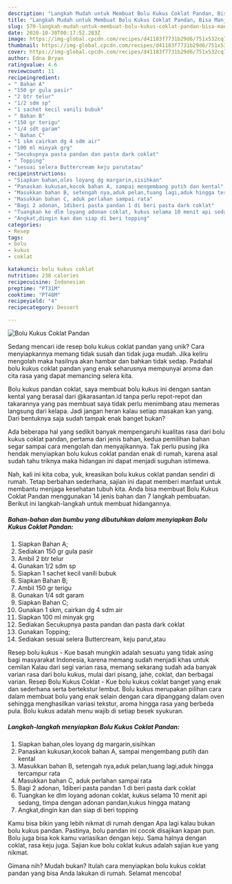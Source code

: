 ```yaml
---
description: "Langkah Mudah untuk Membuat Bolu Kukus Coklat Pandan, Bisa Manjain Lidah"
title: "Langkah Mudah untuk Membuat Bolu Kukus Coklat Pandan, Bisa Manjain Lidah"
slug: 570-langkah-mudah-untuk-membuat-bolu-kukus-coklat-pandan-bisa-manjain-lidah
date: 2020-10-30T00:17:52.283Z
image: https://img-global.cpcdn.com/recipes/d41183f7731b29d6/751x532cq70/bolu-kukus-coklat-pandan-foto-resep-utama.jpg
thumbnail: https://img-global.cpcdn.com/recipes/d41183f7731b29d6/751x532cq70/bolu-kukus-coklat-pandan-foto-resep-utama.jpg
cover: https://img-global.cpcdn.com/recipes/d41183f7731b29d6/751x532cq70/bolu-kukus-coklat-pandan-foto-resep-utama.jpg
author: Edna Bryan
ratingvalue: 4.6
reviewcount: 11
recipeingredient:
- " Bahan A"
- "150 gr gula pasir"
- "2 btr telur"
- "1/2 sdm sp"
- "1 sachet kecil vanili bubuk"
- " Bahan B"
- "150 gr terigu"
- "1/4 sdt garam"
- " Bahan C"
- "1 skm cairkan dg 4 sdm air"
- "100 ml minyak grg"
- "Secukupnya pasta pandan dan pasta dark coklat"
- " Topping"
- "sesuai selera Buttercream keju parutatau"
recipeinstructions:
- "Siapkan bahan,oles loyang dg margarin,sisihkan"
- "Panaskan kukusan,kocok bahan A, sampai mengembang putih dan kental"
- "Masukkan bahan B, setengah nya,aduk pelan,tuang lagi,aduk hingga tercampur rata"
- "Masukkan bahan C, aduk perlahan sampai rata"
- "Bagi 2 adonan, 1diberi pasta pandan 1 di beri pasta dark coklat"
- "Tuangkan ke dlm loyang adonan coklat, kukus selama 10 menit api sedang, timpa dengan adonan pandan,kukus hingga matang"
- "Angkat,dingin kan dan siap di beri topping"
categories:
- Resep
tags:
- bolu
- kukus
- coklat

katakunci: bolu kukus coklat 
nutrition: 238 calories
recipecuisine: Indonesian
preptime: "PT31M"
cooktime: "PT48M"
recipeyield: "4"
recipecategory: Dessert

---
```



![Bolu Kukus Coklat Pandan](https://img-global.cpcdn.com/recipes/d41183f7731b29d6/751x532cq70/bolu-kukus-coklat-pandan-foto-resep-utama.jpg)

Sedang mencari ide resep bolu kukus coklat pandan yang unik? Cara menyiapkannya memang tidak susah dan tidak juga mudah. Jika keliru mengolah maka hasilnya akan hambar dan bahkan tidak sedap. Padahal bolu kukus coklat pandan yang enak seharusnya mempunyai aroma dan cita rasa yang dapat memancing selera kita.

Bolu kukus pandan coklat, saya membuat bolu kukus ini dengan santan kental yang berasal dari @karasantan.id tanpa perlu repot-repot dan takarannya yang pas membuat saya tidak perlu menimbang atau memeras langsung dari kelapa. Jadi jangan heran kalau setiap masakan kan yang. Dari bentuknya saja sudah tampak enak banget bukan?

Ada beberapa hal yang sedikit banyak mempengaruhi kualitas rasa dari bolu kukus coklat pandan, pertama dari jenis bahan, kedua pemilihan bahan segar sampai cara mengolah dan menyajikannya. Tak perlu pusing jika hendak menyiapkan bolu kukus coklat pandan enak di rumah, karena asal sudah tahu triknya maka hidangan ini dapat menjadi suguhan istimewa.


Nah, kali ini kita coba, yuk, kreasikan bolu kukus coklat pandan sendiri di rumah. Tetap berbahan sederhana, sajian ini dapat memberi manfaat untuk membantu menjaga kesehatan tubuh kita. Anda bisa membuat Bolu Kukus Coklat Pandan menggunakan 14 jenis bahan dan 7 langkah pembuatan. Berikut ini langkah-langkah untuk membuat hidangannya.

<!--inarticleads1-->

##### Bahan-bahan dan bumbu yang dibutuhkan dalam menyiapkan Bolu Kukus Coklat Pandan:

1. Siapkan  Bahan A;
1. Sediakan 150 gr gula pasir
1. Ambil 2 btr telur
1. Gunakan 1/2 sdm sp
1. Siapkan 1 sachet kecil vanili bubuk
1. Siapkan  Bahan B;
1. Ambil 150 gr terigu
1. Gunakan 1/4 sdt garam
1. Siapkan  Bahan C;
1. Gunakan 1 skm, cairkan dg 4 sdm air
1. Siapkan 100 ml minyak grg
1. Sediakan Secukupnya pasta pandan dan pasta dark coklat
1. Gunakan  Topping;
1. Sediakan sesuai selera Buttercream, keju parut,atau


Resep bolu kukus - Kue basah mungkin adalah sesuatu yang tidak asing bagi masyarakat Indonesia, karena memang sudah menjadi khas untuk cemilan Kalau dari segi varian rasa, memang sekarang sudah ada banyak varian rasa dari bolu kukus, mulai dari pisang, jahe, coklat, dan berbagai varian. Resep Bolu Kukus Coklat - Kue bolu kukus coklat banget yang enak dan sederhana serta bertekstur lembut. Bolu kukus merupakan pilihan cara dalam membuat bolu yang enak selain dengan cara dipanggang dalam oven sehingga menghasilkan variasi tekstur, aroma hingga rasa yang berbeda pula. Bolu kukus adalah menu wajib di setiap besek syukuran. 

<!--inarticleads2-->

##### Langkah-langkah menyiapkan Bolu Kukus Coklat Pandan:

1. Siapkan bahan,oles loyang dg margarin,sisihkan
1. Panaskan kukusan,kocok bahan A, sampai mengembang putih dan kental
1. Masukkan bahan B, setengah nya,aduk pelan,tuang lagi,aduk hingga tercampur rata
1. Masukkan bahan C, aduk perlahan sampai rata
1. Bagi 2 adonan, 1diberi pasta pandan 1 di beri pasta dark coklat
1. Tuangkan ke dlm loyang adonan coklat, kukus selama 10 menit api sedang, timpa dengan adonan pandan,kukus hingga matang
1. Angkat,dingin kan dan siap di beri topping


Kamu bisa bikin yang lebih nikmat di rumah dengan Apa lagi kalau bukan bolu kukus pandan. Pastinya, bolu pandan ini cocok disajikan kapan pun. Bolu juga bisa kok kamu variasikan dengan keju. Sama halnya dengan coklat, rasa keju juga. Sajian kue bolu coklat kukus adalah sajian kue yang nikmat. 

Gimana nih? Mudah bukan? Itulah cara menyiapkan bolu kukus coklat pandan yang bisa Anda lakukan di rumah. Selamat mencoba!
